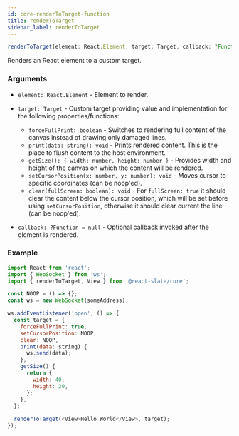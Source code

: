 ```yaml
---
id: core-renderToTarget-function
title: renderToTarget
sidebar_label: renderToTarget
---
```


```js
renderToTarget(element: React.Element, target: Target, callback: ?Function = null): void
```

Renders an React element to a custom target.

### Arguments

* `element: React.Element` - Element to render.
* `target: Target` - Custom target providing value and implementation for the following properties/functions:

  * `forceFullPrint: boolean` - Switches to rendering full content of the canvas instead of drawing only damaged lines.
  * `print(data: string): void` - Prints rendered content. This is the place to flush content to the host environment.
  * `getSize(): { width: number, height: number }` - Provides width and height of the canvas on which the content will be rendered.
  * `setCursorPosition(x: number, y: number): void` - Moves cursor to specific coordinates (can be noop'ed).
  * `clear(fullScreen: boolean): void` - For `fullScreen: true` it should clear the content below the cursor position, which will be set before using `setCursorPosition`, otherwise it should clear current the line (can be noop'ed).

* `callback: ?Function = null` - Optional callback invoked after the element is rendered.

### Example

```js
import React from 'react';
import { WebSocket } from 'ws';
import { renderToTarget, View } from '@react-slate/core';

const NOOP = () => {};
const ws = new WebSocket(someAddress);

ws.addEventListener('open', () => {
  const target = {
    forceFullPrint: true,
    setCursorPosition: NOOP,
    clear: NOOP,
    print(data: string) {
      ws.send(data);
    },
    getSize() {
      return {
        width: 40,
        height: 20,
      };
    },
  };

  renderToTarget(<View>Hello World</View>, target);
});
```
